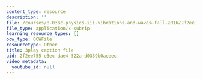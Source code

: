 ```yaml
---
content_type: resource
description: ''
file: /courses/8-03sc-physics-iii-vibrations-and-waves-fall-2016/2f2ee755e3ecdae4522ad0339b0aeeec_b1eKhyC9TTo.srt
file_type: application/x-subrip
learning_resource_types: []
ocw_type: OCWFile
resourcetype: Other
title: 3play caption file
uid: 2f2ee755-e3ec-dae4-522a-d0339b0aeeec
video_metadata:
  youtube_id: null
---
```

